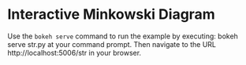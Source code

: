 # Interactive Minkowski Diagram

Use the ``bokeh serve`` command to run the example by executing:
    bokeh serve str.py
at your command prompt. Then navigate to the URL
    http://localhost:5006/str
in your browser.
